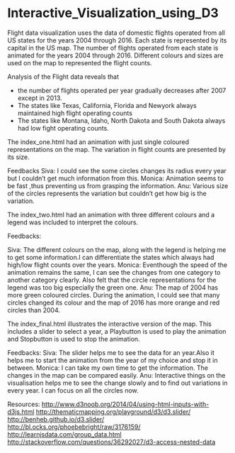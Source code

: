 # Interactive_Visualization_using_D3
Flight data visualization uses the data of domestic flights operated from all US states for the years 2004 through 2016. Each state is represented by its capital in the US map. The number of flights operated from each state is animated for the years 2004 through 2016. Different colours and sizes are used on the map to represented the flight counts.
 
Analysis of the Flight data reveals that 
- the number of flights operated per year gradually decreases after 2007 except in 2013. 
- The states like Texas, California, Florida and Newyork always maintained high flight operating counts
- The states like Montana, Idaho, North Dakota and South Dakota always had low fight operating counts.


The index_one.html had an animation with just single coloured representations on the map. The variation in flight counts are presented by its size.

Feedbacks 
Siva: I could see the some circles changes its radius every year but I couldn’t get much information from this. 
Monica: Animation seems to be fast ,thus preventing us from grasping the information.
Anu: Various size of the circles represents the variation but couldn’t get how big is the variation.


The index_two.html had an animation with three different colours and a legend was included to interpret the colours.

Feedbacks:

Siva: The different colours on the map, along with the legend is helping me to get some information.I can differentiate the states which always had high/low flight counts over the years. 
Monica: Eventhough the speed of the animation remains the same, I can see the changes from one category to another category clearly. Also felt that the circle representations for the legend was too big especially the green one.
Anu: The map of 2004 has more green coloured circles. During the animation, I could see that many circles changed its colour and the map of 2016 has more orange and red circles than 2004.

The index_final.html illustrates the interactive version of the map. This includes a slider to select a year, a Playbutton is used to play the animation and Stopbutton is used to stop the animation.

Feedbacks:
Siva: The slider helps me to see the data for an year.Also it helps me to start the animation from the year of my choice and stop it in between.
Monica: I can take my own time to get the information. The changes in the map can be compared easily.
Anu: Interactive things on the visualisation helps me to see the change slowly and  to find out  variations in every year. I can focus on all the circles now.


Resources:
http://www.d3noob.org/2014/04/using-html-inputs-with-d3js.html
http://thematicmapping.org/playground/d3/d3.slider/
http://benheb.github.io/d3.slider/
http://bl.ocks.org/phoebebright/raw/3176159/
http://learnjsdata.com/group_data.html
http://stackoverflow.com/questions/36292027/d3-access-nested-data


